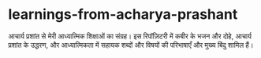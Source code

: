# learnings-from-acharya-prashant
आचार्य प्रशांत से मेरी आध्यात्मिक शिक्षाओं का संग्रह। इस रिपॉज़िटरी में कबीर के भजन और दोहे, आचार्य प्रशांत के उद्धरण, और आध्यात्मिकता में सहायक शब्दों और विषयों की परिभाषाएँ और मुख्य बिंदु शामिल हैं।
